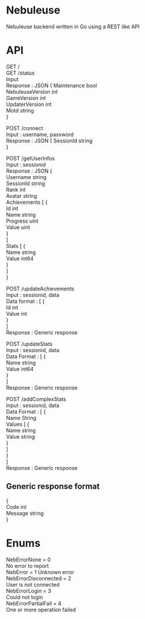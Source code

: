 # Nebuleuse
Nebuleuse backend written in Go using a REST like API  

# API
GET /  
GET /status  
Input  
Response : JSON {
	Maintenance      bool  
	NebuleuseVersion int  
	GameVersion      int  
	UpdaterVersion   int  
	Motd             string  
}  

POST /connect  
Input : username, password  
Response : JSON {
	SessionId string  
}  

POST /getUserInfos  
Input : sessionid  
Response : JSON {  
	Username     string  
	SessionId    string  
	Rank         int  
	Avatar       string  
	Achievements [ {  
			Id       int  
			Name     string  
			Progress uint  
			Value    uint  
		}  
	]  
	Stats [	{  
			Name  string  
			Value int64  
		}  
	]  
}  

POST /updateAchievements  
Input : sessionid, data  
Data format : [ {  
		Id    int  
		Value int  
	}  
]  
Response : Generic response

POST /updateStats  
Input : sessionid, data  
Data Format : [ {  
		Name  string  
		Value int64  
	}  
]  
Response : Generic response  
  
POST /addComplexStats  
Input : sessionid, data  
Data Format : [ {  
		Name 	String  
		Values 	[ {  
				Name	string  
				Value 	string  
			}  
		]  
	}  
]  
Response : Generic response  

## Generic response format  
{  
	Code    int  
	Message string  
}  

# Enums
NebErrorNone         = 0  
	No error to report  
NebError             = 1
	Unknown error  
NebErrorDisconnected = 2  
	User is not connected  
NebErrorLogin        = 3  
	Could not login  
NebErrorPartialFail  = 4  
	One or more operation failed  